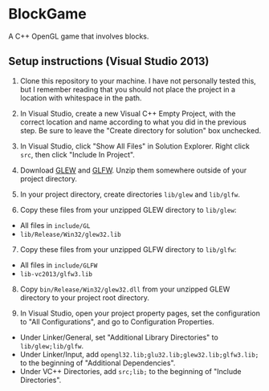 # BlockGame

A C++ OpenGL game that involves blocks.

## Setup instructions (Visual Studio 2013)

1. Clone this repository to your machine. I have not personally tested this, but I remember reading that you should not place
the project in a location with whitespace in the path.

2. In Visual Studio, create a new Visual C++ Empty Project, with the correct location and name according to what you did in the
previous step. Be sure to leave the "Create directory for solution" box unchecked.

3. In Visual Studio, click "Show All Files" in Solution Explorer. Right click `src`, then click "Include In Project".

4. Download [GLEW](http://sourceforge.net/projects/glew/files/glew/1.12.0/glew-1.12.0-win32.zip/download) and
[GLFW](http://sourceforge.net/projects/glfw/files/glfw/3.1.1/glfw-3.1.1.bin.WIN32.zip/download). Unzip them somewhere outside of
your project directory.

5. In your project directory, create directories `lib/glew` and `lib/glfw`.

6. Copy these files from your unzipped GLEW directory to `lib/glew`:

  * All files in `include/GL`
  * `lib/Release/Win32/glew32.lib`

7. Copy these files from your unzipped GLFW directory to `lib/glfw`:

  * All files in `include/GLFW`
  * `lib-vc2013/glfw3.lib`

8. Copy `bin/Release/Win32/glew32.dll` from your unzipped GLEW directory to your project root directory.

9. In Visual Studio, open your project property pages, set the configuration to "All Configurations", and go to Configuration Properties.

  * Under Linker/General, set "Additional Library Directories" to `lib/glew;lib/glfw`.
  * Under Linker/Input, add `opengl32.lib;glu32.lib;glew32.lib;glfw3.lib;` to the beginning of "Additional Dependencies".
  * Under VC++ Directories, add `src;lib;` to the beginning of "Include Directories".
